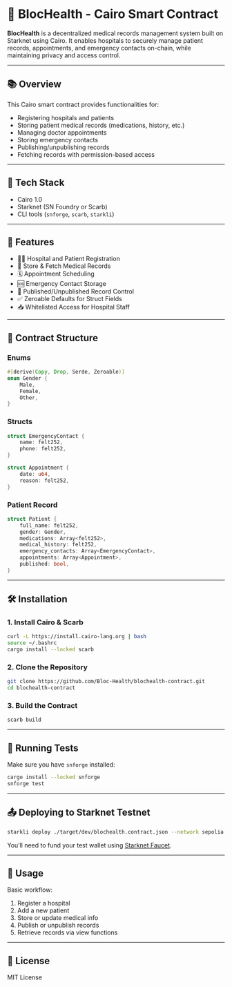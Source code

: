 # 🏥 BlocHealth - Cairo Smart Contract

**BlocHealth** is a decentralized medical records management system built on Starknet using Cairo. It enables hospitals to securely manage patient records, appointments, and emergency contacts on-chain, while maintaining privacy and access control.

---

## 📚 Overview

This Cairo smart contract provides functionalities for:

- Registering hospitals and patients
- Storing patient medical records (medications, history, etc.)
- Managing doctor appointments
- Storing emergency contacts
- Publishing/unpublishing records
- Fetching records with permission-based access

---

## 🧱 Tech Stack

- Cairo 1.0
- Starknet (SN Foundry or Scarb)
- CLI tools (`snforge`, `scarb`, `starkli`)

---

## 🚀 Features

- 🧑‍⚕️ Hospital and Patient Registration
- 🧾 Store & Fetch Medical Records
- 🗓️ Appointment Scheduling
- 🆘 Emergency Contact Storage
- 🔐 Published/Unpublished Record Control
- ✅ Zeroable Defaults for Struct Fields
- 📥 Whitelisted Access for Hospital Staff

---

## 📂 Contract Structure

### Enums

```rust
#[derive(Copy, Drop, Serde, Zeroable)]
enum Gender {
    Male,
    Female,
    Other,
}
```

### Structs

```rust
struct EmergencyContact {
    name: felt252,
    phone: felt252,
}

struct Appointment {
    date: u64,
    reason: felt252,
}
```

### Patient Record

```rust
struct Patient {
    full_name: felt252,
    gender: Gender,
    medications: Array<felt252>,
    medical_history: felt252,
    emergency_contacts: Array<EmergencyContact>,
    appointments: Array<Appointment>,
    published: bool,
}
```

---

## 🛠️ Installation

### 1. Install Cairo & Scarb

```bash
curl -L https://install.cairo-lang.org | bash
source ~/.bashrc
cargo install --locked scarb
```

### 2. Clone the Repository

```bash
git clone https://github.com/Bloc-Health/blochealth-contract.git
cd blochealth-contract
```

### 3. Build the Contract

```bash
scarb build
```

---

## 🧪 Running Tests

Make sure you have `snforge` installed:

```bash
cargo install --locked snforge
snforge test
```

---

## 📤 Deploying to Starknet Testnet

```bash
starkli deploy ./target/dev/blochealth.contract.json --network sepolia
```

You’ll need to fund your test wallet using [Starknet Faucet](https://faucet.goerli.starknet.io/).

---

## 📘 Usage

Basic workflow:

1. Register a hospital
2. Add a new patient
3. Store or update medical info
4. Publish or unpublish records
5. Retrieve records via view functions

---

## 📄 License

MIT License